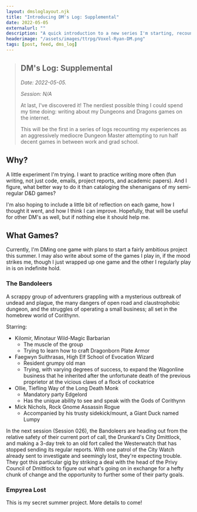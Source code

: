 ```yaml
---
layout: dmsloglayout.njk
title: "Introducing DM's Log: Supplemental"
date: 2022-05-05
externalurl: ""
description: "A quick introduction to a new series I'm starting, recounting my adventures DMing D&D games for friends."
headerimage: "/assets/images/ttrpg/Voxel-Ryan-DM.png"
tags: [post, feed, dms_log]
---
```


> ## DM's Log: Supplemental
>
> _Date: 2022-05-05._
>
> _Session: N/A_
>
> At last, I've discovered it! The nerdiest possible thing I could spend my time doing: writing about my Dungeons and Dragons games on the internet.
>
> This will be the first in a series of logs recounting my experiences as an aggressively mediocre Dungeon Master attempting to run half decent games in between work and grad school.

## Why?

A little experiment I'm trying. I want to practice writing more often (fun writing, not just code, emails, project reports, and academic papers). And I figure, what better way to do it than cataloging the shenanigans of my semi-regular D&D games?

I'm also hoping to include a little bit of reflection on each game, how I thought it went, and how I think I can improve. Hopefully, that will be useful for other DM's as well, but if nothing else it should help me.

## What Games?

Currently, I'm DMing one game with plans to start a fairly ambitious project this summer. I may also write about some of the games I play in, if the mood strikes me, though I just wrapped up one game and the other I regularly play in is on indefinite hold.

### The Bandoleers

A scrappy group of adventurers grappling with a mysterious outbreak of undead and plague, the many dangers of open road and claustrophobic dungeon, and the struggles of operating a small business; all set in the homebrew world of Corithynn.

Starring:
* Kilomir, Minotaur Wild-Magic Barbarian
    * The muscle of the group
    * Trying to learn how to craft Dragonborn Plate Armor
* Faegwyn Suithrasas, High Elf School of Evocation Wizard
    * Resident grumpy old man
    * Trying, with varying degrees of success, to expand the Wagonline business that he inherited after the unfortunate death of the previous proprietor at the vicious claws of a flock of cockatrice
* Ollie, Tiefling Way of the Long Death Monk
    * Mandatory party Edgelord
    * Has the unique ability to see and speak with the Gods of Corithynn
* Mick Nichols, Rock Gnome Assassin Rogue
    * Accompanied by his trusty sidekick/mount, a Giant Duck named Lumpy

In the next session (Session 026), the Bandoleers are heading out from the relative safety of their current port of call, the Drunkard's City Dmittlock, and making a 3-day trek to an old fort called the Westerwatch that has stopped sending its regular reports.
With one patrol of the City Watch already sent to investigate and seemingly lost, they're expecting trouble.
They got this particular gig by striking a deal with the head of the Privy Council of Dmittlock to figure out what's going on in exchange for a hefty chunk of change and the opportunity to further some of their party goals.

### Empyrea Lost

This is my secret summer project. More details to come!
